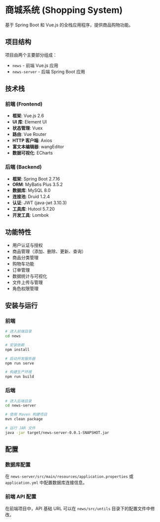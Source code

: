 # 商城系统 (Shopping System)

基于 Spring Boot 和 Vue.js 的全栈应用程序，提供商品购物功能。

## 项目结构

项目由两个主要部分组成：

- `news` - 前端 Vue.js 应用
- `news-server` - 后端 Spring Boot 应用

## 技术栈

### 前端 (Frontend)

- **框架**: Vue.js 2.6
- **UI 库**: Element UI
- **状态管理**: Vuex
- **路由**: Vue Router
- **HTTP 客户端**: Axios
- **富文本编辑器**: wangEditor
- **数据可视化**: ECharts

### 后端 (Backend)

- **框架**: Spring Boot 2.7.16
- **ORM**: MyBatis Plus 3.5.2
- **数据库**: MySQL 8.0
- **连接池**: Druid 1.2.4
- **认证**: JWT (java-jwt 3.10.3)
- **工具库**: Hutool 5.7.20
- **开发工具**: Lombok

## 功能特性

- 用户认证与授权
- 商品管理（添加、删除、更新、查询）
- 商品分类管理
- 购物车功能
- 订单管理
- 数据统计与可视化
- 文件上传与管理
- 角色权限管理

## 安装与运行

### 前端

```bash
# 进入前端目录
cd news

# 安装依赖
npm install

# 启动开发服务器
npm run serve

# 构建生产环境
npm run build
```

### 后端

```bash
# 进入后端目录
cd news-server

# 使用 Maven 构建项目
mvn clean package

# 运行 JAR 文件
java -jar target/news-server-0.0.1-SNAPSHOT.jar
```

## 配置

### 数据库配置

在 `news-server/src/main/resources/application.properties` 或 `application.yml` 中配置数据库连接信息。

### 前端 API 配置

在前端项目中，API 基础 URL 可以在 `news/src/untils` 目录下的配置文件中修改。

